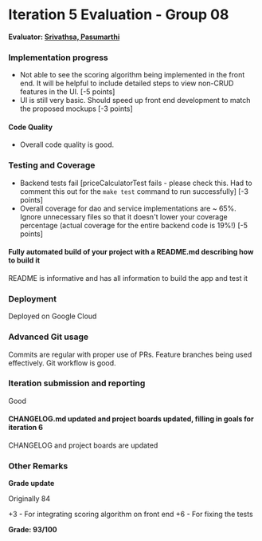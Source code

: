 # Iteration 5 Evaluation - Group 08

**Evaluator: [Srivathsa, Pasumarthi](mailto:pvsriv@cs.jhu.edu)**

### Implementation progress

* Not able to see the scoring algorithm being implemented in the front end. It will be helpful to include detailed steps to view
non-CRUD features in the UI. [-5 points]
* UI is still very basic. Should speed up front end development to match the proposed mockups [-3 points]

#### Code Quality

* Overall code quality is good.

### Testing and Coverage

* Backend tests fail [priceCalculatorTest fails - please check this. Had to comment this out for the `make test` command to run
    successfully] [-3 points]
* Overall coverage for dao and service implementations are ~ 65%. Ignore unnecessary files so that it doesn't lower your coverage
percentage (actual coverage for the entire backend code is 19%!) [-5 points]

#### Fully automated build of your project with a README.md describing how to build it
README is informative and has all information to build the app and test it

### Deployment
Deployed on Google Cloud

### Advanced Git usage
Commits are regular with proper use of PRs. Feature branches being used effectively. Git workflow is good.

### Iteration submission and reporting
Good

#### CHANGELOG.md updated and project boards updated, filling in goals for iteration 6
CHANGELOG and project boards are updated

### Other Remarks

**Grade update**

Originally 84

+3 - For integrating scoring algorithm on front end
+6 - For fixing the tests

**Grade: 93/100**
